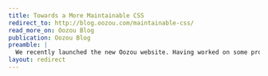 ```yaml
---
title: Towards a More Maintainable CSS
redirect_to: http://blog.oozou.com/maintainable-css/
read_more_on: Oozou Blog
publication: Oozou Blog
preamble: |
  We recently launched the new Oozou website. Having worked on some projects (both mine and others; both inside and outside Oozou) with CSS code that’s not quite easy to maintain, this time I want to find ways to write CSS in a more maintainable and predictable way.
layout: redirect
---
```

